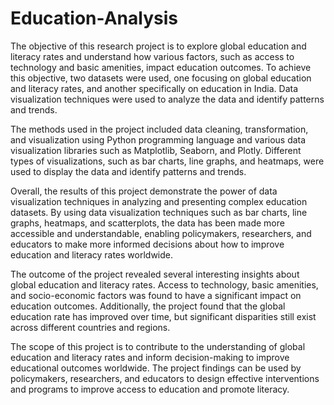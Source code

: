 # Education-Analysis

The objective of this research project is to explore global education and literacy rates and understand how various factors, such as access to technology and basic amenities, impact education outcomes. To achieve this objective, two datasets were used, one focusing on global education and literacy rates, and another specifically on education in India. Data visualization techniques were used to analyze the data and identify patterns and trends.

The methods used in the project included data cleaning, transformation, and visualization using Python programming language and various data visualization libraries such as Matplotlib, Seaborn, and Plotly. Different types of visualizations, such as bar charts, line graphs, and heatmaps, were used to display the data and identify patterns and trends.

Overall, the results of this project demonstrate the power of data visualization techniques in analyzing and presenting complex education datasets. By using data visualization techniques such as bar charts, line graphs, heatmaps, and scatterplots, the data has been made more accessible and understandable, enabling policymakers, researchers, and educators to make more informed decisions about how to improve education and literacy rates worldwide.

The outcome of the project revealed several interesting insights about global education and literacy rates. Access to technology, basic amenities, and socio-economic factors was found to have a significant impact on education outcomes. Additionally, the project found that the global education rate has improved over time, but significant disparities still exist across different countries and regions.

The scope of this project is to contribute to the understanding of global education and literacy rates and inform decision-making to improve educational outcomes worldwide. The project findings can be used by policymakers, researchers, and educators to design effective interventions and programs to improve access to education and promote literacy. 
